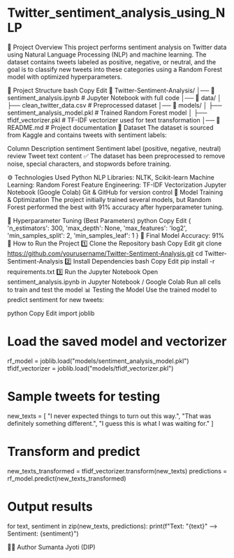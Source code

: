 # Twitter_sentiment_analysis_using_NLP

📌 Project Overview
This project performs sentiment analysis on Twitter data using Natural Language Processing (NLP) and machine learning. The dataset contains tweets labeled as positive, negative, or neutral, and the goal is to classify new tweets into these categories using a Random Forest model with optimized hyperparameters.

📂 Project Structure
bash
Copy
Edit
📁 Twitter-Sentiment-Analysis/
│── 📜 sentiment_analysis.ipynb  # Jupyter Notebook with full code
│── 📂 data/
│   ├── clean_twitter_data.csv   # Preprocessed dataset
│── 📂 models/
│   ├── sentiment_analysis_model.pkl  # Trained Random Forest model
│   ├── tfidf_vectorizer.pkl         # TF-IDF vectorizer used for text transformation
│── 📜 README.md  # Project documentation
💾 Dataset
The dataset is sourced from Kaggle and contains tweets with sentiment labels:

Column	Description
sentiment	Sentiment label (positive, negative, neutral)
review	Tweet text content
✅ The dataset has been preprocessed to remove noise, special characters, and stopwords before training.

⚙️ Technologies Used
Python
NLP Libraries: NLTK, Scikit-learn
Machine Learning: Random Forest
Feature Engineering: TF-IDF Vectorization
Jupyter Notebook (Google Colab)
Git & GitHub for version control
🚀 Model Training & Optimization
The project initially trained several models, but Random Forest performed the best with 91% accuracy after hyperparameter tuning.

🔹 Hyperparameter Tuning (Best Parameters)
python
Copy
Edit
{
    'n_estimators': 300,
    'max_depth': None,
    'max_features': 'log2',
    'min_samples_split': 2,
    'min_samples_leaf': 1
}
🔹 Final Model Accuracy: 91%
📌 How to Run the Project
1️⃣ Clone the Repository
bash
Copy
Edit
git clone https://github.com/yourusername/Twitter-Sentiment-Analysis.git
cd Twitter-Sentiment-Analysis
2️⃣ Install Dependencies
bash
Copy
Edit
pip install -r requirements.txt
3️⃣ Run the Jupyter Notebook
Open sentiment_analysis.ipynb in Jupyter Notebook / Google Colab
Run all cells to train and test the model
📊 Testing the Model
Use the trained model to predict sentiment for new tweets:

python
Copy
Edit
import joblib

# Load the saved model and vectorizer
rf_model = joblib.load("models/sentiment_analysis_model.pkl")
tfidf_vectorizer = joblib.load("models/tfidf_vectorizer.pkl")

# Sample tweets for testing
new_texts = [
    "I never expected things to turn out this way.",
    "That was definitely something different.",
    "I guess this is what I was waiting for."
]

# Transform and predict
new_texts_transformed = tfidf_vectorizer.transform(new_texts)
predictions = rf_model.predict(new_texts_transformed)

# Output results
for text, sentiment in zip(new_texts, predictions):
    print(f"Text: \"{text}\" --> Sentiment: {sentiment}")

👨‍💻 Author
Sumanta Jyoti (DIP)
